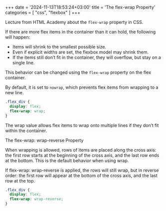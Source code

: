 +++
date = '2024-11-13T18:53:24+03:00'
title = 'The flex-wrap Property'
categories = [ "css", "flexbox" ]
+++

Lecture from HTML Academy about the `flex-wrap` property in CSS.

If there are more flex items in the container than it can hold, the following will happen:

- Items will shrink to the smallest possible size.
- Even if explicit widths are set, the flexbox model may shrink them.
- If the items still don’t fit in the container, they will overflow, but stay on a single line.

This behavior can be changed using the `flex-wrap` property on the flex container.

By default, it is set to `nowrap`, which prevents flex items from wrapping to a new line.

```css
.flex_div {
  display: flex;
  flex-wrap: wrap;
}
```

The wrap value allows flex items to wrap onto multiple lines if they don’t fit within the container.

The flex-wrap: wrap-reverse Property

When wrapping is allowed, rows of items are placed along the cross axis: the first row starts at the beginning of the cross axis, and the last row ends at the bottom. This is the default behavior when using wrap.

If flex-wrap: wrap-reverse is applied, the rows will still wrap, but in reverse order: the first row will appear at the bottom of the cross axis, and the last row at the top.

```css
.flex_div {
  display: flex;
  flex-wrap: wrap-reverse;
}
```